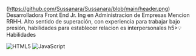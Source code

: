 (https://github.com/Sussanara/Sussanara/blob/main/header.png)
Desarrolladora Front End Jr. Ing en Administracion de Empresas Mencion RRHH. Alto sentido de superación, con experiencia para trabajar bajo presión, habilidades para establecer relacion es interpersonales
h5>💡Habilidades</h5>

![HTML5](https://img.shields.io/badge/html5-%23E34F26.svg?style=for-the-badge&logo=html5&logoColor=white)
![JavaScript](https://img.shields.io/badge/javascript-%23323330.svg?style=for-the-badge&logo=javascript&logoColor=%23F7DF1E)
